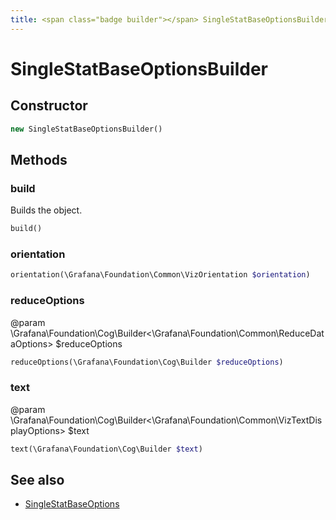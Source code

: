 ```yaml
---
title: <span class="badge builder"></span> SingleStatBaseOptionsBuilder
---
```

# <span class="badge builder"></span> SingleStatBaseOptionsBuilder

## Constructor

```php
new SingleStatBaseOptionsBuilder()
```
## Methods

### <span class="badge object-method"></span> build

Builds the object.

```php
build()
```

### <span class="badge object-method"></span> orientation

```php
orientation(\Grafana\Foundation\Common\VizOrientation $orientation)
```

### <span class="badge object-method"></span> reduceOptions

@param \Grafana\Foundation\Cog\Builder<\Grafana\Foundation\Common\ReduceDataOptions> $reduceOptions

```php
reduceOptions(\Grafana\Foundation\Cog\Builder $reduceOptions)
```

### <span class="badge object-method"></span> text

@param \Grafana\Foundation\Cog\Builder<\Grafana\Foundation\Common\VizTextDisplayOptions> $text

```php
text(\Grafana\Foundation\Cog\Builder $text)
```

## See also

 * <span class="badge object-type-class"></span> [SingleStatBaseOptions](./object-SingleStatBaseOptions.md)
